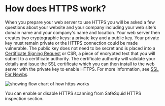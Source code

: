 # How does HTTPS work?

When you prepare your web server to use HTTPS you will be asked a few questions about your website and your company including your web site\'s domain name and your company\'s name and location. Your web server then creates two cryptographic keys: a private key and a public key. Your private key must remain private or the HTTPS connection could be made vulnerable. The public key does not need to be secret and is placed into a [Certificate Signing Request](https://www.sslshopper.com/what-is-a-csr-certificate-signing-request.html) or CSR, a piece of encrypted text that you will submit to a certificate authority. The certificate authority will validate your details and issue the SSL certificate which you can then install to the web server with the private key to enable HTTPS. For more information, see [SSL For Newbs](https://www.sslshopper.com/article-ssl-for-newbs.html).

![showing flow chart of how https works](/img/How_To/How_does_HTTPS_work/image1.webp)

You can enable or disable HTTPS scanning from SafeSquid HTTPS inspection section.
